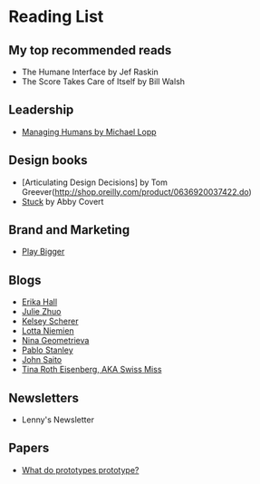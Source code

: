 # Reading List

## My top recommended reads
- The Humane Interface by Jef Raskin
- The Score Takes Care of Itself by Bill Walsh

## Leadership
* [Managing Humans by Michael Lopp](https://www.amazon.com/Managing-Humans-Humorous-Software-Engineering/dp/1430243147)

## Design books
* [Articulating Design Decisions] by Tom Greever(http://shop.oreilly.com/product/0636920037422.do)
* [Stuck](https://abbycovert.com/stuck/) by Abby Covert

## Brand and Marketing
* [Play Bigger](https://www.playbigger.com/book)


## Blogs
* [Erika Hall](https://medium.com/@mulegirl)
* [Julie Zhuo](https://medium.com/@joulee)
* [Kelsey Scherer](http://www.kelseyscherer.com/writing)
* [Lotta Niemien](https://www.lottanieminen.com)
* [Nina Geometrieva](https://medium.com/@geometrieva)
* [Pablo Stanley](https://thedesignteam.io/@pablostanley)
* [John Saito](https://medium.com/@jsaito)
* [Tina Roth Eisenberg, AKA Swiss Miss](https://www.swiss-miss.com)

## Newsletters
- Lenny's Newsletter

## Papers
* [What do prototypes prototype?](https://github.com/davidhoang/dh/blob/master/resources/favorite-research-papers/Prototypes.pdf)
